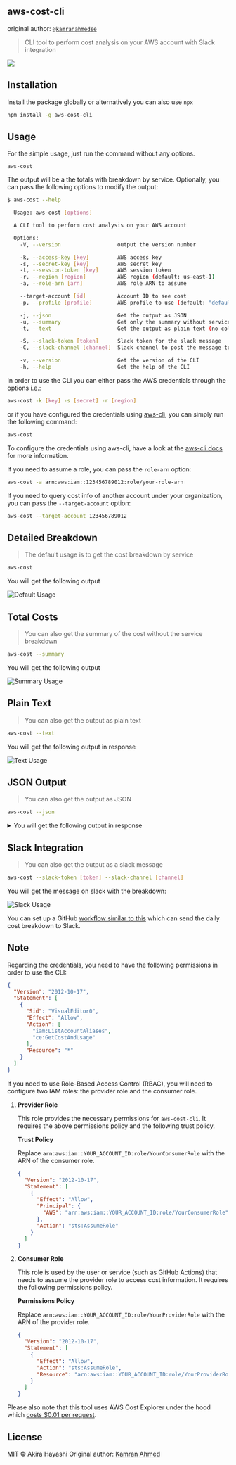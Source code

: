 ## aws-cost-cli

original author: [`@kamranahmedse`](https://github.com/kamranahmedse)

> CLI tool to perform cost analysis on your AWS account with Slack integration

![](.github/images/aws-cost.gif)

## Installation

Install the package globally or alternatively you can also use `npx`

```bash
npm install -g aws-cost-cli
```

## Usage

For the simple usage, just run the command without any options.

```
aws-cost
```

The output will be a the totals with breakdown by service. Optionally, you can pass the following options to modify the output:

```bash
$ aws-cost --help

  Usage: aws-cost [options]

  A CLI tool to perform cost analysis on your AWS account

  Options:
    -V, --version                  output the version number

    -k, --access-key [key]         AWS access key
    -s, --secret-key [key]         AWS secret key
    -t, --session-token [key]      AWS session token
    -r, --region [region]          AWS region (default: us-east-1)
    -a, --role-arn [arn]           AWS role ARN to assume

    --target-account [id]          Account ID to see cost
    -p, --profile [profile]        AWS profile to use (default: "default")

    -j, --json                     Get the output as JSON
    -u, --summary                  Get only the summary without service breakdown
    -t, --text                     Get the output as plain text (no colors / tables)

    -S, --slack-token [token]      Slack token for the slack message
    -C, --slack-channel [channel]  Slack channel to post the message to

    -v, --version                  Get the version of the CLI
    -h, --help                     Get the help of the CLI
```

In order to use the CLI you can either pass the AWS credentials through the options i.e.:

```bash
aws-cost -k [key] -s [secret] -r [region]
```

or if you have configured the credentials using [aws-cli](https://github.com/aws/aws-cli), you can simply run the following command:

```bash
aws-cost
```

To configure the credentials using aws-cli, have a look at the [aws-cli docs](https://github.com/aws/aws-cli#configuration) for more information.

If you need to assume a role, you can pass the `role-arn` option:

```bash
aws-cost -a arn:aws:iam::123456789012:role/your-role-arn
```

If you need to query cost info of another account under your organization, you can pass the `--target-account` option:

```bash
aws-cost --target-account 123456789012
```

## Detailed Breakdown

> The default usage is to get the cost breakdown by service

```bash
aws-cost
```

You will get the following output

![Default Usage](./.github/images/default-demo.gif)

## Total Costs

> You can also get the summary of the cost without the service breakdown

```bash
aws-cost --summary
```

You will get the following output

![Summary Usage](./.github/images/summary-demo.gif)

## Plain Text

> You can also get the output as plain text

```bash
aws-cost --text
```

You will get the following output in response

![Text Usage](./.github/images/text-usage.png)

## JSON Output

> You can also get the output as JSON

```bash
aws-cost --json
```

<details>
  <summary>You will get the following output in response</summary>

```json
{
  "account": "theroadmap",
  "totals": {
    "lastMonth": 0.38,
    "thisMonth": 11.86,
    "last7Days": 1.29,
    "yesterday": 0.22
  },
  "totalsByService": {
    "lastMonth": {
      "AmazonCloudWatch": 0,
      "Tax": 0,
      "AWS Key Management Service": 0,
      "AWS Service Catalog": 0,
      "Amazon Simple Email Service": 0.38,
      "Amazon Simple Notification Service": 0,
      "Amazon Simple Storage Service": 0.00001
    },
    "thisMonth": {
      "AmazonCloudWatch": 0,
      "Tax": 0,
      "AWS Key Management Service": 0,
      "AWS Service Catalog": 0,
      "Amazon Simple Email Service": 11.85,
      "Amazon Simple Notification Service": 0,
      "Amazon Simple Storage Service": 0
    },
    "last7Days": {
      "AmazonCloudWatch": 0,
      "Tax": 0,
      "AWS Key Management Service": 0,
      "AWS Service Catalog": 0,
      "Amazon Simple Email Service": 1.28,
      "Amazon Simple Notification Service": 0,
      "Amazon Simple Storage Service": 0
    },
    "yesterday": {
      "AmazonCloudWatch": 0,
      "Tax": 0,
      "AWS Key Management Service": 0,
      "AWS Service Catalog": 0,
      "Amazon Simple Email Service": 0.22,
      "Amazon Simple Notification Service": 0,
      "Amazon Simple Storage Service": 0
    }
  }
}
```

</details>

## Slack Integration

> You can also get the output as a slack message

```bash
aws-cost --slack-token [token] --slack-channel [channel]
```

You will get the message on slack with the breakdown:

![Slack Usage](./.github/images/slack-usage.png)

You can set up a GitHub [workflow similar to this](https://github.com/kamranahmedse/developer-roadmap/blob/c1a53cf3cc5c9b77634673754c8a5af4e83466d6/.github/workflows/aws-costs.yml#L1) which can send the daily cost breakdown to Slack.

## Note

Regarding the credentials, you need to have the following permissions in order to use the CLI:

```json
{
  "Version": "2012-10-17",
  "Statement": [
    {
      "Sid": "VisualEditor0",
      "Effect": "Allow",
      "Action": [
        "iam:ListAccountAliases",
        "ce:GetCostAndUsage"
      ],
      "Resource": "*"
    }
  ]
}
```

If you need to use Role-Based Access Control (RBAC), you will need to configure two IAM roles: the provider role and the consumer role.

1. **Provider Role**

   This role provides the necessary permissions for `aws-cost-cli`. It requires the above permissions policy and the following trust policy.

   **Trust Policy**

   Replace `arn:aws:iam::YOUR_ACCOUNT_ID:role/YourConsumerRole` with the ARN of the consumer role.

   ```json
   {
     "Version": "2012-10-17",
     "Statement": [
       {
         "Effect": "Allow",
         "Principal": {
           "AWS": "arn:aws:iam::YOUR_ACCOUNT_ID:role/YourConsumerRole"
         },
         "Action": "sts:AssumeRole"
       }
     ]
   }
   ```

2. **Consumer Role**

   This role is used by the user or service (such as GitHub Actions) that needs to assume the provider role to access cost information. It requires the following permissions policy.

   **Permissions Policy**

   Replace `arn:aws:iam::YOUR_ACCOUNT_ID:role/YourProviderRole` with the ARN of the provider role.

   ```json
   {
     "Version": "2012-10-17",
     "Statement": [
       {
         "Effect": "Allow",
         "Action": "sts:AssumeRole",
         "Resource": "arn:aws:iam::YOUR_ACCOUNT_ID:role/YourProviderRole"
       }
     ]
   }
   ```

Please also note that this tool uses AWS Cost Explorer under the hood which [costs $0.01 per request](https://aws.amazon.com/aws-cost-management/aws-cost-explorer/pricing/).

## License

MIT &copy; Akira Hayashi
Original author: [Kamran Ahmed](https://twitter.com/kamrify)
